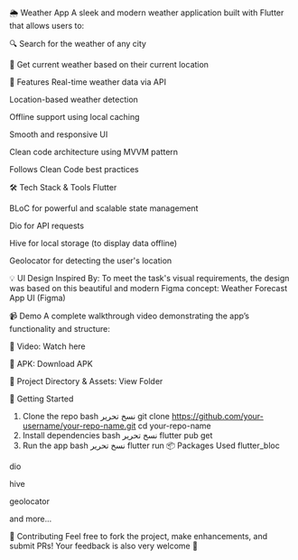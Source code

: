 🌦️ Weather App
A sleek and modern weather application built with Flutter that allows users to:

🔍 Search for the weather of any city

📍 Get current weather based on their current location

🧠 Features
Real-time weather data via API

Location-based weather detection

Offline support using local caching

Smooth and responsive UI

Clean code architecture using MVVM pattern

Follows Clean Code best practices

🛠️ Tech Stack & Tools
Flutter

BLoC for powerful and scalable state management

Dio for API requests

Hive for local storage (to display data offline)

Geolocator for detecting the user's location

💡 UI Design Inspired By:
To meet the task's visual requirements, the design was based on this beautiful and modern Figma concept:
Weather Forecast App UI (Figma)

📹 Demo
A complete walkthrough video demonstrating the app’s functionality and structure:

🎥 Video:
Watch here

📱 APK:
Download APK

📁 Project Directory & Assets:
View Folder

🚀 Getting Started
1. Clone the repo
bash
نسخ
تحرير
git clone https://github.com/your-username/your-repo-name.git
cd your-repo-name
2. Install dependencies
bash
نسخ
تحرير
flutter pub get
3. Run the app
bash
نسخ
تحرير
flutter run
📦 Packages Used
flutter_bloc

dio

hive

geolocator

and more...

🤝 Contributing
Feel free to fork the project, make enhancements, and submit PRs!
Your feedback is also very welcome 🙌
